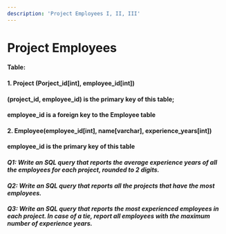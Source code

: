 ```yaml
---
description: 'Project Employees I, II, III'
---
```


# Project Employees

#### Table: 

#### 1. Project \(Porject\_id\[int\], employee\_id\[int\]\) 

#### \(project\_id, employee\_id\) is the primary key of this table;

#### employee\_id is a foreign key to the Employee table

#### 2. Employee\(employee\_id\[int\], name\[varchar\], experience\_years\[int\]\)

#### employee\_id is the primary key of this table

#### _Q1: Write an SQL query that reports the average experience years of all the employees for each project, rounded to 2 digits._ 

#### _Q2: Write an SQL query that reports all the **projects** that have the most employees._

#### _Q3: Write an SQL query that reports the **most experienced** employees in each project. In case of a tie, report all employees with the maximum number of experience years._



